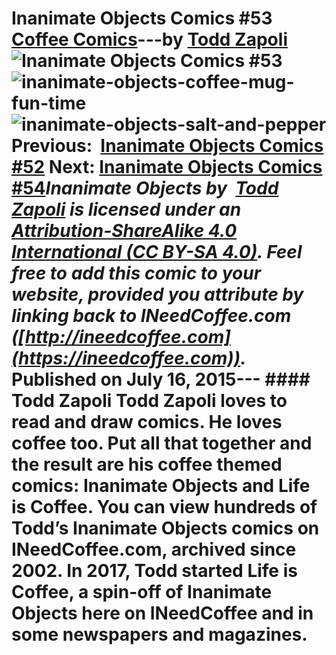 # Inanimate Objects Comics #53 [Coffee Comics](https://ineedcoffee.com/section/coffee-comics/)---by [Todd Zapoli](https://ineedcoffee.com/by/todd-zapoli/)![Inanimate Objects Comics #53](https://ineedcoffee.com/images/posts/inanimate-objects-comics-53/Inanimate-Objects-Coffee-Comics640x400.jpg)![inanimate-objects-coffee-mug-fun-time](https://ineedcoffee.com/assets/inanimate-objects-coffee-mug-fun-time-970x1024.XYEEjNzm_Z1ljLCd.webp)![inanimate-objects-salt-and-pepper](https://ineedcoffee.com/assets/inanimate-objects-salt-and-pepper-878x1024.BVqHXBZr_Z1pcfmf.webp) Previous:  [Inanimate Objects Comics #52](https://ineedcoffee.com/inanimate-objects-comics-52/) Next: [Inanimate Objects Comics #54](https://ineedcoffee.com/inanimate-objects-comics-54/)_Inanimate Objects by  [Todd Zapoli](https://ineedcoffee.com/) is licensed under an  [Attribution-ShareAlike 4.0 International (CC BY-SA 4.0)](https://creativecommons.org/licenses/by-sa/4.0/). Feel free to add this comic to your website, provided you attribute by linking back to INeedCoffee.com ([http://ineedcoffee.com](https://ineedcoffee.com))._ Published on July 16, 2015--- #### Todd Zapoli Todd Zapoli loves to read and draw comics. He loves coffee too. Put all that together and the result are his coffee themed comics: Inanimate Objects and Life is Coffee. You can view hundreds of Todd’s Inanimate Objects comics on INeedCoffee.com, archived since 2002. In 2017, Todd started Life is Coffee, a spin-off of Inanimate Objects here on INeedCoffee and in some newspapers and magazines.